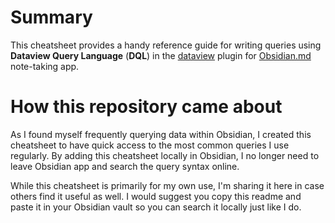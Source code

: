 # Summary

This cheatsheet provides a handy reference guide for writing queries using **Dataview Query Language** (**DQL**) in the [dataview](https://github.com/blacksmithgu/obsidian-dataview) plugin for [Obsidian.md](https://obsidian.md) note-taking app.

# How this repository came about

As I found myself frequently querying data within Obsidian, I created this cheatsheet to have quick access to the most common queries I use regularly. By adding this cheatsheet locally in Obsidian, I no longer need to leave Obsidian app and search the query syntax online.

While this cheatsheet is primarily for my own use, I'm sharing it here in case others find it useful as well. I would suggest you copy this readme and paste it in your Obsidian vault so you can search it locally just like I do.
